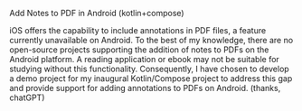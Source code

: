 Add Notes to PDF in Android (kotlin+compose)

iOS offers the capability to include annotations in PDF files, a feature currently unavailable on Android. 
To the best of my knowledge, there are no open-source projects supporting the addition of notes to PDFs 
on the Android platform. A reading application or ebook may not be suitable for studying without this 
functionality. Consequently, I have chosen to develop a demo project for my inaugural Kotlin/Compose 
project to address this gap and provide support for adding annotations to PDFs on Android. (thanks, chatGPT)

